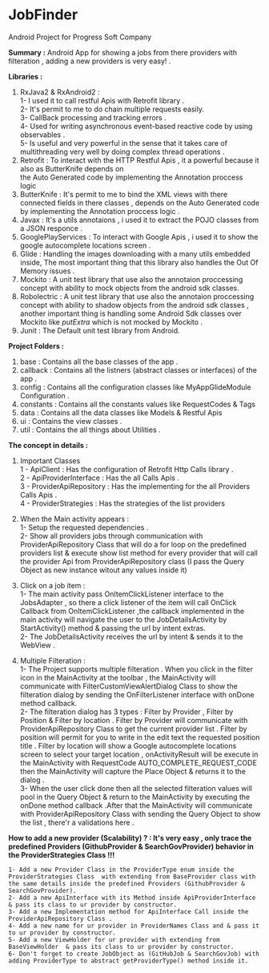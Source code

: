 # JobFinder
Android Project for Progress Soft Company 



**Summary :**
Android App for showing a jobs from there providers with filteration , adding a new providers is very easy! .



**Libraries :**
1) RxJava2 & RxAndroid2 : <br />
   1- I used it to call restful Apis with Retrofit library .<br />
   2- It's permit to me to do chain multiple requests easily.<br />
   3- CallBack processing and tracking errors .<br />
   4- Used for writing asynchronous event-based reactive code by using observables .<br />
   5- Is useful and very powerful in the sense that it takes care of multithreading very well by doing complex thread operations .<br />
2) Retrofit : 
   To interact with the HTTP Restful Apis , it a powerful because it also as ButterKnife depends on <br />
   the Auto Generated code by implementing the Annotation proccess logic
3) ButterKnife : 
   It's permit to me to bind the XML views with there connected fields in there classes ,
   depends on the Auto Generated code by implementing the Annotation proccess logic .
4) Javax :
   It's a utils annotaions , i used it to extract the POJO classes from a JSON responce .
5) GooglePlayServices :
   To interact with Google Apis , i used it to show the google autocomplete locations screen .
6) Glide : 
   Handling the images downloading with a many utils embedded inside, The most important thing that this
   library also handles the Out Of Memory issues .
7) Mockito :
   A unit test library that use also the annotaion proccessing concept with ability to mock objects from the android sdk classes.
8) Robolectric :
   A unit test library that use also the annotaion proccessing concept with ability to shadow objects from the android sdk classes
   , another important thing is handling some Android Sdk classes over Mockito like *putExtra* which is not mocked by Mockito .
9) Junit :
   The Default unit test library from Android.

**Project Folders :**

1) base : 
   Contains all the base classes of the app .
2) callback :
   Contains all the listners (abstract classes or interfaces) of the app .
3) config :
   Contains all the configuration classes like MyAppGlideModule Configuration .
4) constants : 
   Contains all the constants values like RequestCodes & Tags
5) data : 
   Contains all the data classes like Models & Restful Apis
6) ui :
   Contains the view classes .
7) util :
   Contains the all things about Utilities .
   
**The concept in details :**<br />
 1) Important Classes <br />
     1 - ApiClient : Has the configuration of Retrofit Http Calls library .<br />
     2 - ApiProviderInterface : Has the all Calls Apis .<br />
     3 - ProviderApiRepository : Has the implementing for the all Providers Calls Apis .<br />
     4 - ProviderStrategies : Has the strategies of the list providers<br />
     
 2) When the Main activity appears :<br />
      1- Setup the requested dependencies .<br />
      2- Show all providers jobs through communication with ProviderApiRepository Class that will do a for 
      loop on the predefined providers list  & execute show list method for every provider that will 
      call the provider Api from ProviderApiRepository class (I pass the Query Object as new instance witout any values inside it) <br />
      
 3) Click on a job item :<br />
      1- The main activity pass OnItemClickListener interface to the JobsAdapter , so there a click listener of the item will call OnClick 
      Callback from OnItemClickListener ,the callback implemented in the main activity will navigate the user to the 
      JobDetailsActivity by StartActivity() method & passing the url by intent extras. <br />
      2- The JobDetailsActivity receives the url by intent & sends it to the WebView . <br />
      
 4) Multiple Filteration :<br />
      1- The Project supports multiple filteration . When you click in the filter icon in the MainActivity at the toolbar ,
      the MainActivity will communicate with FilterCustomViewAlertDialog Class to show the filteration dialog by sending 
      the OnFilterListener interface with onDone method callback.<br /> 
      2- The filteration dialog has 3 types : Filter by Provider , Filter by Position & Filter by location .
      Filter by Provider will communicate with ProviderApiRepository Class to get the current provider list .
      Filter by position will permit for you to write in the edit text the requested position title .
      Filter by location will show a Google autocomplete locations screen to select your target location , onActivityResult will 
      be execute in the MainActivity with RequestCode AUTO_COMPLETE_REQUEST_CODE then the MainActivity will capture the Place Object
      & returns it to the dialog .<br /> 
      3- When the user click done then all the selected filteration values will pool in the Query Object & return to the MainActivity
      by executing the onDone method callback .After that the MainActivity will communicate with ProviderApiRepository Class with sending 
      the Query Object to show the list , there'r a validations here . <br />
      
**How to add a new provider (Scalability) ? : It's very easy , only trace the predefined Providers (GithubProvider & SearchGovProvider) behavior in the ProviderStrategies Class !!!**

    1- Add a new Provider Class in the ProviderType enum inside the ProviderStrategies Class  with extending from BaseProvider class with the same details inside the predefined Providers (GithubProvider & SearchGovProvider).
    2- Add a new ApiInterface with its Method inside ApiProviderInterface & pass its class to ur provider by constructor.
    3- Add a new Implementation method for ApiInterface Call inside the ProviderApiRepository Class .
    4- Add a new name for ur provider in ProviderNames Class and & pass it to ur provider by constructor.
    5- Add a new ViewHolder for ur provider with extending from BaseViewHolder  & pass its class to ur provider by constructor.
    6- Don't forget to create JobObject as (GitHubJob & SearchGovJob) with adding ProviderType to abstract getProviderType() method inside it.
